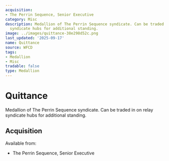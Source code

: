 ```yaml
---
acquisition:
- The Perrin Sequence, Senior Executive
category: Misc
description: Medallion of The Perrin Sequence syndicate. Can be traded in on relay
  syndicate hubs for additional standing.
image: ../images/quittance-38e298d52c.png
last_updated: '2025-09-17'
name: Quittance
source: WFCD
tags:
- Medallion
- Misc
tradable: false
type: Medallion
---
```


# Quittance

Medallion of The Perrin Sequence syndicate. Can be traded in on relay syndicate hubs for additional standing.

## Acquisition

Available from:
- The Perrin Sequence, Senior Executive


